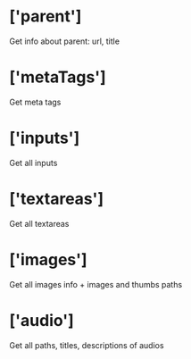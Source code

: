 # ['parent']
Get info about parent: url, title

# ['metaTags']
Get meta tags

# ['inputs']
Get all inputs

# ['textareas']
Get all textareas

# ['images']
Get all images info + images and thumbs paths

# ['audio']
Get all paths, titles, descriptions of audios
